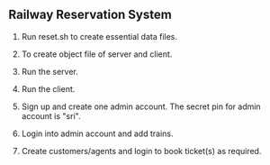 ## Railway Reservation System

1. Run reset.sh to create essential data files.

2. To create object file of server and client.

3. Run the server.

4. Run the client.

5. Sign up and create one admin account. The secret pin for admin account is "sri".

6. Login into admin account and add trains.

7. Create customers/agents and login to book ticket(s) as required.
